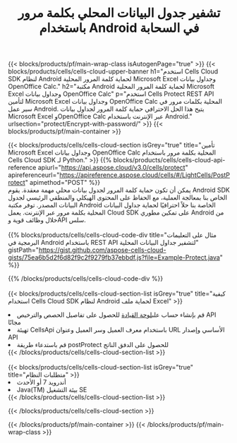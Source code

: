 ﻿---
title:  تشفير جدول البيانات المحلي بكلمة مرور باستخدام Android في السحابة
description:  واجهات برمجة التطبيقات السحابية ومجموعات SDK للحماية Microsoft Excel وOpenOffice Calc مع Android. قم بتشفير جداول البيانات المحلية بكلمة مرور بواسطة Cells Cloud API SDK لنظام Android.
---
{{< blocks/products/pf/main-wrap-class isAutogenPage="true" >}}
{{< blocks/products/cells/cells-cloud-upper-banner h1="استخدم Cells Cloud SDK لنظام Android لحماية كلمة المرور المحلية Microsoft Excel وجداول بيانات OpenOffice Calc." h2="مكتبة Android لحماية كلمة المرور المحلية Microsoft Excel وجداول بيانات OpenOffice Calc" p="استخدم Cells Protect REST API لتأمين Microsoft Excel وجداول بيانات OpenOffice Calc المحلية بكلمات مرور في سير عمل Android. يتيح هذا الحل الاحترافي حماية كلمة المرور لجداول بيانات Microsoft Excel وOpenOffice Calc عبر الإنترنت باستخدام Android." urlsection="protect/Encrypt-with-password/" >}}
{{< blocks/products/pf/main-container >}}

{{< blocks/products/cells/cells-cloud-section isGrey="true" title="تأمين Microsoft Excel وجداول بيانات OpenOffice Calc المحلية بكلمة مرور باستخدام Cells Cloud SDK لـ Python." >}}
{{% blocks/products/cells/cells-cloud-api-reference apiurl="https://api.aspose.cloud/v3.0/cells/protect" apireferenceurl="https://apireference.aspose.cloud/cells/#/LightCells/PostProtect" apimethod="POST" %}}
<br/>
يمكن أن تكون حماية كلمة المرور لجدول بيانات محلي مهمة معقدة. يقوم Android SDK الخاص بنا بمعالجة العملية، مع الحفاظ على المحتوى الهيكلي والمنطقي الرئيسي لجدول البيانات المصدر. توفر مكتبة Android الخاصة بنا حلاً احترافيًا لحماية جداول البيانات المحلية بكلمة مرور عبر الإنترنت. يعمل Cloud SDK على تمكين مطوري Android من خلال وظائف قوية وAPI سلس.
<br/>
<br/>
{{% blocks/products/cells/cells-cloud-code-div title="مثال على التعليمات البرمجية في Android باستخدام REST API لتشفير جداول البيانات المحلية" gistPath="https://gist.github.com/aspose-cells-cloud-gists/75ea6b5d2f6d82f9c2f9279fb37ebbdf.js?file=Example-Protect.java" %}}
  
{{% /blocks/products/cells/cells-cloud-code-div %}}
<br/>
<br/>
{{< blocks/products/cells/cells-cloud-section-list isGrey="true" title="كيفية استخدام Cells Cloud SDK لنظام Android لحماية ملف Excel" >}}
<li> قم بإنشاء حساب على<a href="https://dashboard.aspose.cloud/">لوحة القيادة</a> للحصول على تفاصيل الحصص والترخيص API مجانًا</li>
<li>تهيئة CellsApi باستخدام معرف العميل وسر العميل وعنوان URL الأساسي وإصدار API</li>
<li>قم باستدعاء طريقة postProtect للحصول على الدفق الناتج</li>
{{< /blocks/products/cells/cells-cloud-section-list >}}
<br/>
<br/>
{{< blocks/products/cells/cells-cloud-section-list isGrey="true" title="متطلبات النظام" >}}
<li>أندرويد 7 أو الأحدث</li>
<li>Java(TM) بيئة التشغيل SE</li>
{{< /blocks/products/cells/cells-cloud-section-list >}}

{{< /blocks/products/cells/cells-cloud-section >}}

{{< /blocks/products/pf/main-container >}}
{{< /blocks/products/pf/main-wrap-class >}}
